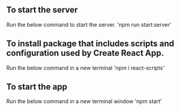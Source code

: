 ## To start the server
Run the below command to start the server.
'npm run start:server'

## To install package that includes scripts and configuration used by Create React App.
Run the below command in a new terminal
'npm i react-scripts'

## To start the app
Run the below command in a new terminal window
'npm start'
